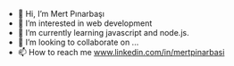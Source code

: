 - 👋 Hi, I’m Mert Pınarbaşı 
- 👀 I’m interested in web development
- 🌱 I’m currently learning javascript and node.js.
- 💞️ I’m looking to collaborate on ...
- 📫 How to reach me www.linkedin.com/in/mertpinarbasi
<!---
mertpinarbasi/mertpinarbasi is a ✨ special ✨ repository because its `README.md` (this file) appears on your GitHub profile.
You can click the Preview link to take a look at your changes.
--->
